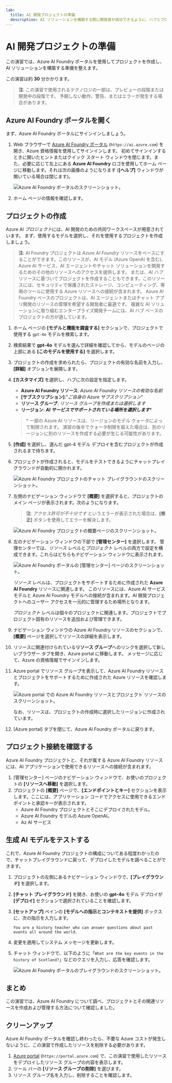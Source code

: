 ```yaml
---
lab:
  title: AI 開発プロジェクトの準備
  description: AI ソリューションを構築する際に開発者が成功できるように、ハブとプロジェクトのクラウド リソースを整理する方法について説明します。
---
```


# AI 開発プロジェクトの準備

この演習では、Azure AI Foundry ポータルを使用してプロジェクトを作成し、AI ソリューションを構築する準備を整えます。

この演習は約 **30** 分かかります。

> **注**: この演習で使用されるテクノロジの一部は、プレビューの段階または開発中の段階です。 予期しない動作、警告、またはエラーが発生する場合があります。

## Azure AI Foundry ポータルを開く

まず、Azure AI Foundry ポータルにサインインしましょう。

1. Web ブラウザーで [Azure AI Foundry ポータル](https://ai.azure.com) (`https://ai.azure.com`) を開き、Azure 資格情報を使用してサインインします。 初めてサインインするときに開いたヒントまたはクイック スタート ウィンドウを閉じます。また、必要に応じて左上にある **Azure AI Foundry** ロゴを使用してホーム ページに移動します。それは次の画像のようになります (**[ヘルプ]** ウィンドウが開いている場合は閉じます)。

    ![Azure AI Foundry ポータルのスクリーンショット。](./media/ai-foundry-home.png)

1. ホーム ページの情報を確認します。

## プロジェクトの作成

Azure AI *プロジェクト*には、AI 開発のための共同ワークスペースが用意されています。 まず、使用するモデルを選択し、それを使用するプロジェクトを作成しましょう。

> **注**: AI Foundry プロジェクトは *Azure AI Foundry* リソースをベースにすることができます。このリソースが、AI モデル (Azure OpenAI を含む)、Azure AI サービス、AI エージェントやチャット ソリューションを開発するためのその他のリソースへのアクセスを提供します。 または、*AI ハブ* リソースに基づいてプロジェクトを作成することもできます。このリソースには、セキュリティで保護されたストレージ、コンピューティング、専用のツールに使用する Azure リソースへの接続が含まれます。 Azure AI Foundry ベースのプロジェクトは、AI エージェントまたはチャット アプリ開発のリソースの管理を希望する開発者に最適です。 複雑な AI ソリューションに取り組むエンタープライズ開発チームには、AI ハブ ベースのプロジェクトの方が適しています。

1. ホーム ページの **[モデルと機能を調査する]** セクションで、プロジェクトで使用する `gpt-4o` モデルを検索します。
1. 検索結果で **gpt-4o** モデルを選んで詳細を確認してから、モデルのページの上部にある **[このモデルを使用する]** を選択します。
1. プロジェクトの作成を求められたら、プロジェクトの有効な名前を入力し、**[詳細]** オプションを展開します。
1. **[カスタマイズ]** を選択し、ハブに次の設定を指定します。
    - **Azure AI Foundry リソース**: *Azure AI Foundry リソースの有効な名前*
    - **[サブスクリプション]**:"*ご自身の Azure サブスクリプション*"
    - **リソース グループ**: *リソース グループを作成または選択します*
    - **リージョン**: ***AI サービスでサポートされている場所を選択します***\*

    > \* 一部の Azure AI リソースは、リージョンのモデル クォータによって制限されます。 演習の後半でクォータ制限を超えた場合は、別のリージョンに別のリソースを作成する必要が生じる可能性があります。

1. **[作成]** を選択し、選んだ gpt-4 モデル デプロイを含むプロジェクトが作成されるまで待ちます。
1. プロジェクトが作成されると、モデルをテストできるようにチャットプレイグラウンドが自動的に開かれます。

    ![Azure AI Foundry プロジェクトのチャット プレイグラウンドのスクリーンショット。](./media/ai-foundry-chat-playground.png)

1. 左側のナビゲーション ウィンドウで **[概要]** を選択すると、プロジェクトのメイン ページが表示されます。次のようになります。

    > **注**: *アクセス許可が不十分です* というエラーが表示された場合は、**[修正]** ボタンを使用してエラーを解決します。

    ![Azure AI Foundry プロジェクトの概要ページのスクリーンショット。](./media/ai-foundry-project.png)

1. 左のナビゲーション ウィンドウの下部で **[管理センター]** を選択します。 管理センターでは、*リソース* レベルと*プロジェクト* レベルの両方で設定を構成できます。これらはどちらもナビゲーション ウィンドウに表示されます。

    ![Azure AI Foundry ポータルの [管理センター] ページのスクリーンショット。](./media/ai-foundry-management.png)

    *リソース* レベルは、プロジェクトをサポートするために作成された **Azure AI Foundry** リソースに関連します。 このリソースには、Azure AI サービス モデルと Azure AI Foundry モデルへの接続が含まれます。AI 開発プロジェクトへのユーザー アクセスを一元的に管理するため場所となります。

    *プロジェクト* レベルは個々のプロジェクトに関連します。プロジェクトでプロジェクト固有のリソースを追加および管理できます。

1. ナビゲーション ウィンドウの Azure AI Foundry リソースのセクションで、**[概要]** ページを選択してリソースの詳細を表示します。
1. リソースに関連付けられている**リソース グループ**へのリンクを選択して新しいブラウザー タブを開き、Azure portal に移動します。 メッセージに応じて、Azure の資格情報でサインインします。
1. Azure portal でリソース グループを表示して、Azure AI Foundry リソースとプロジェクトをサポートするために作成された Azure リソースを確認します。

    ![Azure portal での Azure AI Foundry リソースとプロジェクト リソースのスクリーンショット。](./media/azure-portal-resources.png)

    なお、リソースは、プロジェクトの作成時に選択したリージョンに作成されています。

1. [Azure portal] タブを閉じて、Azure AI Foundry ポータルに戻ります。

## プロジェクト接続を確認する

Azure AI Foundry プロジェクトと、それが属する Azure AI Foundry リソースには、AI アプリケーションで使用できるリソースへの接続が含まれます。

1. [管理センター] ページのナビゲーション ウィンドウで、お使いのプロジェクトの **[リソースへ移動]** を選択します。
1. プロジェクトの **[概要]** ページで、**[エンドポイントとキー]** セクションを表示します。ここには、アプリケーション コードでアクセスに使用できるエンドポイントと承認キーが表示されます。
    - Azure AI Foundry プロジェクトとそこにデプロイされたモデル。
    - Azure AI Foundry モデルの Azure OpenAI。
    - Az AI サービス

## 生成 AI モデルをテストする

これで、Azure AI Foundry プロジェクトの構成についてある程度わかったので、チャットプレイグラウンドに戻って、デプロイしたモデルを調べることができます。

1. プロジェクトの左側にあるナビゲーション ウィンドウで、**[プレイグラウンド]** を選択します。 
1. **[チャット プレイグラウンド]** を開き、お使いの **gpt-4o** モデル デプロイが **[デプロイ]** セクションで選択されていることを確認します。
1. **[セットアップ]** ペインの **[モデルへの指示とコンテキストを提供]** ボックスに、次の指示を入力します。

    ```
   You are a history teacher who can answer questions about past events all around the world.
    ```

1. 変更を適用してシステム メッセージを更新します。
1. チャット ウィンドウで、以下のように「`What are the key events in the history of Scotland?`」などのクエリを入力し、応答を確認します。

    ![Azure AI Foundry ポータルのプレイグラウンドのスクリーンショット。](./media/ai-foundry-playground.png)

## まとめ

この演習では、Azure AI Foundry について調べ、プロジェクトとその関連リソースを作成および管理する方法について確認しました。

## クリーンアップ

Azure AI Foundry ポータルを確認し終わったら、不要な Azure コストが発生しないように、この演習で作成したリソースを削除する必要があります。

1. [Azure portal](https://portal.azure.com) (`https://portal.azure.com`) で、この演習で使用したリソースをデプロイしたリソース グループの内容を表示します。
1. ツール バーの **[リソース グループの削除]** を選びます。
1. リソース グループ名を入力し、削除することを確認します。
